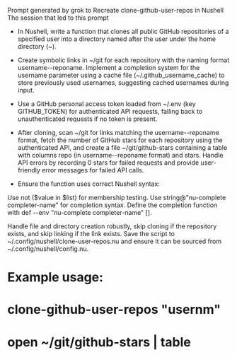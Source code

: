 Prompt generated by grok to Recreate clone-github-user-repos in Nushell
The session that led to this prompt

* In Nushell, write a function that clones all public GitHub repositories of a specified user into a directory named after the user under the home directory (~). 
* Create symbolic links in ~/git for each repository with the naming format username--reponame. Implement a completion system for the username parameter using a cache file (~/.github_username_cache) to store previously used usernames, suggesting cached usernames during input. 
* Use a GitHub personal access token loaded from ~/.env (key GITHUB_TOKEN) for authenticated API requests, falling back to unauthenticated requests if no token is present. 
* After cloning, scan ~/git for links matching the username--reponame format, fetch the number of GitHub stars for each repository using the authenticated API, and create a file ~/git/github-stars containing a table with columns repo (in username--reponame format) and stars. Handle API errors by recording 0 stars for failed requests and provide user-friendly error messages for failed API calls.

* Ensure the function uses correct Nushell syntax:

Use not ($value in $list) for membership testing.
Use string@"nu-complete completer-name" for completion syntax.
Define the completion function with def --env "nu-complete completer-name" [].

Handle file and directory creation robustly, skip cloning if the repository exists, and skip linking if the link exists. Save the script to ~/.config/nushell/clone-user-repos.nu and ensure it can be sourced from ~/.config/nushell/config.nu.
# Example usage:
# clone-github-user-repos "usernm"
# open ~/git/github-stars | table


